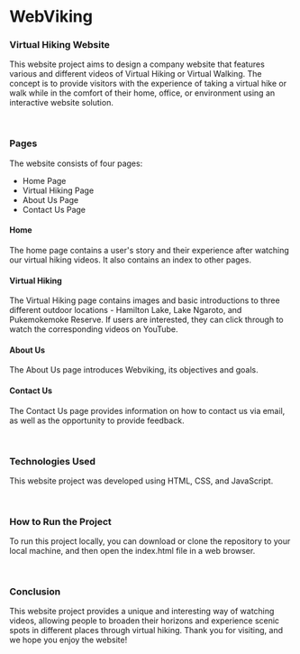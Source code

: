# WebViking 

### Virtual Hiking Website
This website project aims to design a company website that features various and different videos of Virtual Hiking or Virtual Walking. The concept is to provide visitors with the experience of taking a virtual hike or walk while in the comfort of their home, office, or environment using an interactive website solution.

&nbsp;
### Pages
The website consists of four pages:
* Home Page
* Virtual Hiking Page
* About Us Page
* Contact Us Page

#### Home
The home page contains a user's story and their experience after watching our virtual hiking videos. It also contains an index to other pages.

#### Virtual Hiking
The Virtual Hiking page contains images and basic introductions to three different outdoor locations - Hamilton Lake, Lake Ngaroto, and Pukemokemoke Reserve. If users are interested, they can click through to watch the corresponding videos on YouTube.

#### About Us
The About Us page introduces Webviking, its objectives and goals.

#### Contact Us 
The Contact Us page provides information on how to contact us via email, as well as the opportunity to provide feedback.

&nbsp;
### Technologies Used
This website project was developed using HTML, CSS, and JavaScript.

&nbsp;
### How to Run the Project
To run this project locally, you can download or clone the repository to your local machine, and then open the index.html file in a web browser.

&nbsp;
### Conclusion
This website project provides a unique and interesting way of watching videos, allowing people to broaden their horizons and experience scenic spots in different places through virtual hiking. Thank you for visiting, and we hope you enjoy the website!
